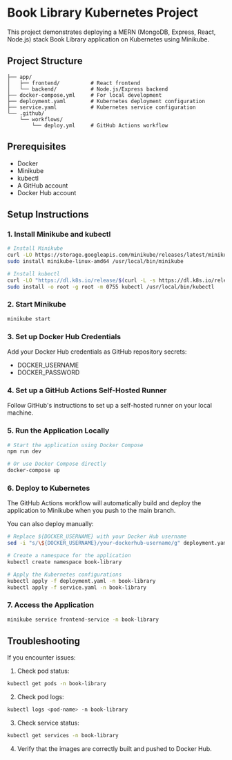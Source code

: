 # Book Library Kubernetes Project

This project demonstrates deploying a MERN (MongoDB, Express, React, Node.js) stack Book Library application on Kubernetes using Minikube.

## Project Structure

```
├── app/
│   ├── frontend/          # React frontend
│   └── backend/           # Node.js/Express backend
├── docker-compose.yml     # For local development
├── deployment.yaml        # Kubernetes deployment configuration
├── service.yaml           # Kubernetes service configuration
└── .github/
    └── workflows/
        └── deploy.yml     # GitHub Actions workflow
```

## Prerequisites

- Docker
- Minikube
- kubectl
- A GitHub account
- Docker Hub account

## Setup Instructions

### 1. Install Minikube and kubectl

```bash
# Install Minikube
curl -LO https://storage.googleapis.com/minikube/releases/latest/minikube-linux-amd64
sudo install minikube-linux-amd64 /usr/local/bin/minikube

# Install kubectl
curl -LO "https://dl.k8s.io/release/$(curl -L -s https://dl.k8s.io/release/stable.txt)/bin/linux/amd64/kubectl"
sudo install -o root -g root -m 0755 kubectl /usr/local/bin/kubectl
```

### 2. Start Minikube

```bash
minikube start
```

### 3. Set up Docker Hub Credentials

Add your Docker Hub credentials as GitHub repository secrets:
- DOCKER_USERNAME
- DOCKER_PASSWORD

### 4. Set up a GitHub Actions Self-Hosted Runner

Follow GitHub's instructions to set up a self-hosted runner on your local machine.

### 5. Run the Application Locally

```bash
# Start the application using Docker Compose
npm run dev

# Or use Docker Compose directly
docker-compose up
```

### 6. Deploy to Kubernetes

The GitHub Actions workflow will automatically build and deploy the application to Minikube when you push to the main branch.

You can also deploy manually:

```bash
# Replace ${DOCKER_USERNAME} with your Docker Hub username
sed -i "s/\${DOCKER_USERNAME}/your-dockerhub-username/g" deployment.yaml

# Create a namespace for the application
kubectl create namespace book-library

# Apply the Kubernetes configurations
kubectl apply -f deployment.yaml -n book-library
kubectl apply -f service.yaml -n book-library
```

### 7. Access the Application

```bash
minikube service frontend-service -n book-library
```

## Troubleshooting

If you encounter issues:

1. Check pod status:
```bash
kubectl get pods -n book-library
```

2. Check pod logs:
```bash
kubectl logs <pod-name> -n book-library
```

3. Check service status:
```bash
kubectl get services -n book-library
```

4. Verify that the images are correctly built and pushed to Docker Hub.